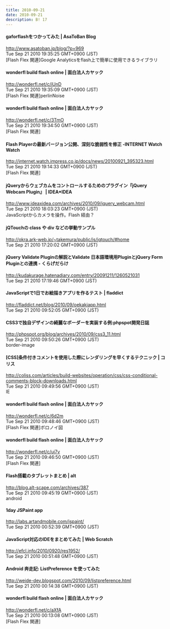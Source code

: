 ```yaml
---
title: 2010-09-21
date: 2010-09-21
description: B! 17
---
```


#### gaforflashをつかってみた | AsaToBan Blog
http://www.asatoban.jp/blog/?p=969<br>
Tue Sep 21 2010 19:35:25 GMT+0900 (JST)<br>
[Flash Flex 関連]Google Analyticsをflash上で簡単に使用できるライブラリ


#### wonderfl build flash online | 面白法人カヤック
http://wonderfl.net/c/iUnD<br>
Tue Sep 21 2010 19:35:09 GMT+0900 (JST)<br>
[Flash Flex 関連]perlinNoise


#### wonderfl build flash online | 面白法人カヤック
http://wonderfl.net/c/3TmO<br>
Tue Sep 21 2010 19:34:50 GMT+0900 (JST)<br>
[Flash Flex 関連]


#### Flash Playerの最新バージョン公開、深刻な脆弱性を修正 -INTERNET Watch Watch
http://internet.watch.impress.co.jp/docs/news/20100921_395323.html<br>
Tue Sep 21 2010 19:14:33 GMT+0900 (JST)<br>
[Flash Flex 関連]


#### jQueryからウェブカムをコントロールするためのプラグイン『jQuery Webcam Plugin』 | IDEA*IDEA
http://www.ideaxidea.com/archives/2010/09/jquery_webcam.html<br>
Tue Sep 21 2010 18:03:23 GMT+0900 (JST)<br>
JavaScriptからカメラを操作。Flash 経由？


#### jQTouchの class や div などの挙動サンプル
http://okra.ark-web.jp/~takemura/public/js/jqtouch/#home<br>
Tue Sep 21 2010 17:20:02 GMT+0900 (JST)<br>


#### jQuery Validate Pluginの解説とValidate 日本語環境用PluginとjQuery Form Pluginとの連携 - くらげだらけ
http://kudakurage.hatenadiary.com/entry/20091211/1260521031<br>
Tue Sep 21 2010 17:19:46 GMT+0900 (JST)<br>


#### JavaScriptで1日でお絵描きアプリを作るテスト | fladdict
http://fladdict.net/blog/2010/09/oekakiapp.html<br>
Tue Sep 21 2010 09:52:05 GMT+0900 (JST)<br>


#### CSS3で独自デザインの綺麗なボーダーを実装する例:phpspot開発日誌
http://phpspot.org/blog/archives/2010/09/css3_11.html<br>
Tue Sep 21 2010 09:50:26 GMT+0900 (JST)<br>
border-image


####   [CSS]条件付きコメントを使用した際にレンダリングを早くするテクニック | コリス
http://coliss.com/articles/build-websites/operation/css/css-conditional-comments-block-downloads.html<br>
Tue Sep 21 2010 09:49:56 GMT+0900 (JST)<br>
IE


#### wonderfl build flash online | 面白法人カヤック
http://wonderfl.net/c/6d2m<br>
Tue Sep 21 2010 09:48:46 GMT+0900 (JST)<br>
[Flash Flex 関連]ボロノイ図


#### wonderfl build flash online | 面白法人カヤック
http://wonderfl.net/c/uj7v<br>
Tue Sep 21 2010 09:46:50 GMT+0900 (JST)<br>
[Flash Flex 関連]


#### Flash搭載のタブレットまとめ | alt
http://blog.alt-scape.com/archives/387<br>
Tue Sep 21 2010 09:45:19 GMT+0900 (JST)<br>
android


#### 1day JSPaint app
http://labs.artandmobile.com/jspaint/<br>
Tue Sep 21 2010 00:52:39 GMT+0900 (JST)<br>


####                 JavaScript対応のIDEをまとめてみた | Web Scratch            
http://efcl.info/2010/0920/res1952/<br>
Tue Sep 21 2010 00:51:48 GMT+0900 (JST)<br>


#### Android 奔走記: ListPreference を使ってみた
http://weide-dev.blogspot.com/2010/09/listpreference.html<br>
Tue Sep 21 2010 00:14:38 GMT+0900 (JST)<br>


#### wonderfl build flash online | 面白法人カヤック
http://wonderfl.net/c/aXfA<br>
Tue Sep 21 2010 00:13:08 GMT+0900 (JST)<br>
[Flash Flex 関連]


